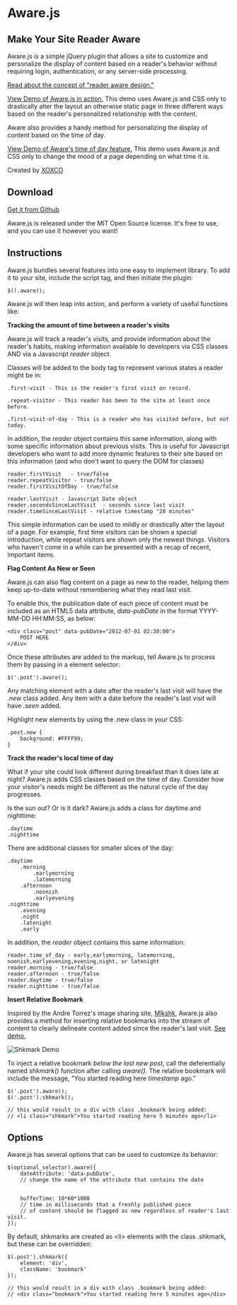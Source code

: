# Aware.js
## Make Your Site Reader Aware

Aware.js is a simple jQuery plugin that allows a site to customize and personalize the display of content based on a reader's behavior
without requiring login, authentication, or any server-side processing.

[Read about the concept of "reader aware design."](http://notes.xoxco.com/post/36089202908/reader-aware-design)

[View Demo of Aware.js in action.](http://xoxco.com/projects/code/aware/demo.html) This demo uses Aware.js and CSS only to drastically alter the layout an otherwise static page in three different ways based on the reader's personalized relationship with the content.

Aware also provides a handy method for personalizing the display of content based on the time of day. 

[View Demo of Aware's time of day feature.](http://xoxco.com/projects/code/aware/time_of_day.html) This demo uses Aware.js and CSS only to change the mood of a page depending on what time it is.

Created by [XOXCO](http://xoxco.com)


## Download

[Get it from Github](https://github.com/xoxco/awarejs)

Aware.js is released under the MIT Open Source license. It's free to use, and you can use it however you want!

## Instructions

Aware.js bundles several features into one easy to implement library. To add it to your site, include the script tag, and then initiate the plugin:

	$().aware();

Aware.js will then leap into action, and perform a variety of useful functions like:

**Tracking the amount of time between a reader's visits**

Aware.js will track a reader's visits, and provide information about the reader's habits, making information available to developers via CSS classes AND via a Javascript *reader* object.

Classes will be added to the body tag to represent various states a reader might be in:

	.first-visit - This is the reader's first visit on record.
	
	.repeat-visitor - This reader has been to the site at least once before.
	
	.first-visit-of-day - This is a reader who has visited before, but not today.
	
In addition, the *reader* object contains this same information, along with some specific information about previous visits. This is useful for Javascript developers who want to add more dynamic features to their site based on this information (and who don't want to query the DOM for classes)

	reader.firstVisit	- true/false
	reader.repeatVisitor - true/false
	reader.firstVisitOfDay - true/false
	
	reader.lastVisit - Javascript Date object
	reader.secondsSinceLastVisit  - seconds since last visit
	reader.timeSinceLastVisit - relative timestamp "28 minutes"

This simple information can be used to mildly or drastically alter the layout of a page. For example, first time visitors can be shown a special introduction, while repeat visitors are shown only the newest things. Visitors who haven't come in a while can be presented with a recap of recent, important items.

**Flag Content As New or Seen**

Aware.js can also flag content on a page as new to the reader, helping them keep up-to-date without remembering what they read last visit.

To enable this, the publication date of each piece of content must be included as an HTML5 data attribute, *data-pubDate* in the format YYYY-MM-DD HH:MM:SS, as below:

	<div class="post" data-pubDate="2012-07-01 02:30:00">
		POST HERE
	</div>

Once these attributes are added to the markup, tell Aware.js to process them by passing in a element selector:

	$('.post').aware();
	
Any matching element with a date after the reader's last visit will have the *.new* class added. Any item with a date before the reader's last visit will have *.seen* added.

Highlight new elements by using the .new class in your CSS:

	.post.new {
		background: #FFFF99;
	}

**Track the reader's local time of day**

What if your site could look different during breakfast than it does late at night? Aware.js adds CSS classes based on the time of day.
Consider how your visitor's needs might be different as the natural cycle of the day progresses.

Is the sun out? Or is it dark? Aware.js adds a class for daytime and nighttime:

	.daytime
	.nighttime

There are additional classes for smaller slices of the day:

	.daytime
		.morning
			.earlymorning
			.latemorning
		.afternoon
			.noonish
			.earlyevening
	.nighttime
		.evening
		.night
		.latenight
		.early
		
In addition, the *reader* object contains this same information:

	reader.time_of_day - early,earlymorning, latemorning, noonish,earlyevening,evening,night, or latenight
	reader.morning - true/false
	reader.afternoon - true/false
	reader.daytime - true/false
	reader.nighttime - true/false

	
**Insert Relative Bookmark**

Inspired by the Andre Torrez's image sharing site, [Mlkshk](http://mlkshk.com), Aware.js also provides a method for inserting relative bookmarks into the stream of content to clearly delineate content added since the reader's last visit. [See demo.](demo.html)

![Shkmark Demo](http://xoxco.com/projects/code/aware/shkmark_example.png)

To inject a relative bookmark *below the last new post*, call the deferentially named *shkmark()* function after calling *aware()*. The relative bookmark will include the message, "You started reading here *timestamp* ago."

	$('.post').aware();
	$('.post').shkmark();

	// this would result in a div with class .bookmark being added:
	// <li class="shkmark">You started reading here 5 minutes ago</li>

## Options

Aware.js has several options that can be used to customize its behavior:

	$(optional_selector).aware({
		dateAttribute: 'data-pubDate', 
		// change the name of the attribute that contains the date


		bufferTime: 10*60*1000 
		// time in milliseconds that a freshly published piece 
		// of content should be flagged as new regardless of reader's last visit.
	});

By default, shkmarks are created as &lt;li&gt; elements with the class .shkmark, but these can be overridden:

	$(.post').shkmark({
		element: 'div',
		className: 'bookmark'
	});
	
	// this would result in a div with class .bookmark being added:
	// <div class="bookmark">You started reading here 5 minutes ago</div>
		

